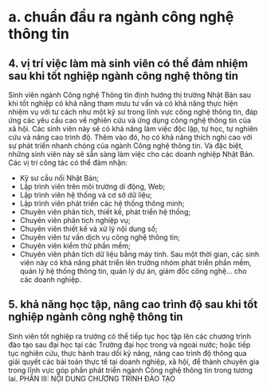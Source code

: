 # a.  chuẩn đầu ra ngành công nghệ thông tin
## 4. vị trí việc làm mà sinh viên có thể đảm nhiệm sau khi tốt nghiệp ngành công nghệ thông tin
Sinh viên ngành Công nghệ Thông tin định hướng thị trường Nhật Bản sau khi tốt nghiệp có khả năng tham mưu tư vấn và có khả năng thực hiện nhiệm vụ với tư cách như một kỹ sư trong lĩnh vực công nghệ thông tin, đáp ứng các yêu cầu cao về nghiên cứu và ứng dụng công nghệ thông tin của xã hội. Các sinh viên này sẽ có khả năng làm việc độc lập, tự học, tự nghiên cứu và nâng cao trình độ. Thêm vào đó, họ có khả năng thích nghi cao với sự phát triển nhanh chóng của ngành Công nghệ thông tin. Và đặc biệt, những sinh viên này sẽ sẵn sàng làm việc cho các doanh nghiệp Nhật Bản.
Các vị trí công tác có thể đảm nhận:
-   Kỹ sư cầu nối Nhật Bản;
-   Lập trình viên trên môi trường di động, Web;
-   Lập trình viên hệ thống và cơ sở dữ liệu;
-   Lập trình viên phát triển các hệ thống thông minh;
-   Chuyên viên phân tích, thiết kế, phát triển hệ thống;
-   Chuyên viên phân tích nghiệp vụ;
-   Chuyên viên thiết kế và xử lý nội dung số;
-   Chuyên viên tư vấn dịch vụ công nghệ thông tin;
-   Chuyên viên kiểm thử phần mềm;
-   Chuyên viên phân tích dữ liệu bằng máy tính.
Sau một thời gian, các sinh viên này có khả năng phát triển lên trưởng nhóm phát triển phần mềm, quản lý hệ thống thông tin, quản lý dự án, giám đốc công nghệ... cho các doanh nghiệp.
## 5. khả năng học tập, nâng cao trình độ sau khi tốt nghiệp ngành công nghệ thông tin
Sinh viên tốt nghiệp ra trường có thể tiếp tục học tập lên các chương trình đào tạo sau đại học tại các Trường đại học trong và ngoài nước; hoặc tiếp tục nghiên cứu, thực hành trau dồi kỹ năng, nâng cao trình độ thông qua giải quyết các bài toán thực tế tại doanh nghiệp, xã hội, để thành chuyên gia trong lĩnh vực góp phần phát triển ngành Công nghệ thông tin trong tương lai.
PHẦN III: NỘI DUNG CHƯƠNG TRÌNH ĐÀO TẠO
